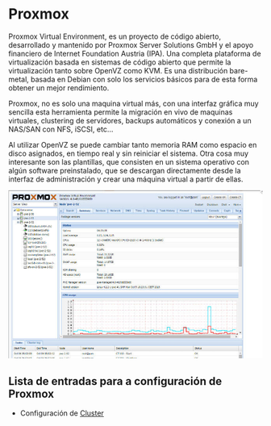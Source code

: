 # Proxmox

Proxmox Virtual Environment, es un proyecto de código abierto, desarrollado y mantenido por Proxmox Server Solutions GmbH y el apoyo financiero de Internet Foundation Austria (IPA). Una completa plataforma de virtualización basada en sistemas de código abierto que permite la virtualización tanto sobre OpenVZ como KVM.
Es una distribución bare-metal, basada en Debian con solo los servicios básicos para de esta forma obtener un mejor rendimiento.

Proxmox, no es solo una maquina virtual más, con una interfaz gráfica muy sencilla esta herramienta permite la migración en vivo de maquinas virtuales, clustering de servidores, backups automáticos y conexión a un NAS/SAN con NFS, iSCSI, etc…

Al utilizar OpenVZ se puede cambiar tanto memoria RAM como espacio en disco asignados, en tiempo real y sin reiniciar el sistema. Otra cosa muy interesante son las plantillas, que consisten en un sistema operativo con algún software preinstalado, que se descargan directamente desde la interfaz de administración y crear una máquina virtual a partir de ellas.

<img src="https://github.com/AgenciaImplementacion/Proxmox/blob/master/proxmox.png?raw=true" />

## Lista de entradas para a configuración de Proxmox
- Configuración de [Cluster](Cluster.md)


